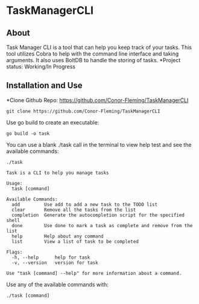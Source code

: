 # TaskManagerCLI

## About
Task Manager CLI is a tool that can help you keep track of your tasks. This tool utilizes Cobra to help with the command line interface and taking arguments. It also uses BoltDB to handle the storing of tasks.
*Project status: Working/In Progress

## Installation and Use
*Clone Github Repo: https://github.com/Conor-Fleming/TaskManagerCLI
```
git clone https://github.com/Conor-Fleming/TaskManagerCLI
```
Use go build to create an executable:
```
go build -o task
```

You can use a blank ./task call in the terminal to view help test and see the available commands:
```
./task
```
```
Task is a CLI to help you manage tasks

Usage:
  task [command]

Available Commands:
  add         Use add to add a new task to the TODO list
  clear       Remove all the tasks from the list
  completion  Generate the autocompletion script for the specified shell
  done        Use done to mark a task as complete and remove from the list
  help        Help about any command
  list        View a list of task to be completed

Flags:
  -h, --help      help for task
  -v, --version   version for task

Use "task [command] --help" for more information about a command.
```
Use any of the available commands with:
```
./task [command]
```
